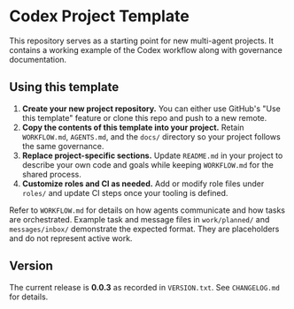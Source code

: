 # Codex Project Template

This repository serves as a starting point for new multi-agent projects. It contains a working example of the Codex workflow along with governance documentation.

## Using this template

1. **Create your new project repository.** You can either use GitHub's "Use this template" feature or clone this repo and push to a new remote.
2. **Copy the contents of this template into your project.** Retain `WORKFLOW.md`, `AGENTS.md`, and the `docs/` directory so your project follows the same governance.
3. **Replace project-specific sections.** Update `README.md` in your project to describe your own code and goals while keeping `WORKFLOW.md` for the shared process.
4. **Customize roles and CI as needed.** Add or modify role files under `roles/` and update CI steps once your tooling is defined.

Refer to `WORKFLOW.md` for details on how agents communicate and how tasks are orchestrated. Example task and message files in `work/planned/` and `messages/inbox/` demonstrate the expected format. They are placeholders and do not represent active work.

## Version

The current release is **0.0.3** as recorded in `VERSION.txt`. See `CHANGELOG.md` for details.
